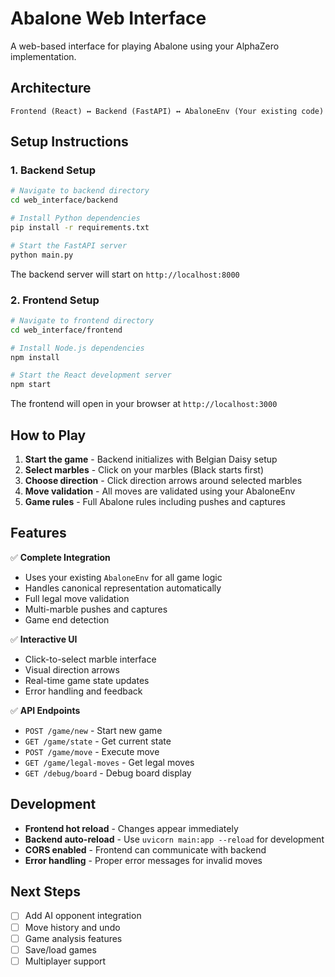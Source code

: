 # Abalone Web Interface

A web-based interface for playing Abalone using your AlphaZero implementation.

## Architecture

```
Frontend (React) ↔ Backend (FastAPI) ↔ AbaloneEnv (Your existing code)
```

## Setup Instructions

### 1. Backend Setup

```bash
# Navigate to backend directory
cd web_interface/backend

# Install Python dependencies
pip install -r requirements.txt

# Start the FastAPI server
python main.py
```

The backend server will start on `http://localhost:8000`

### 2. Frontend Setup

```bash
# Navigate to frontend directory
cd web_interface/frontend

# Install Node.js dependencies
npm install

# Start the React development server
npm start
```

The frontend will open in your browser at `http://localhost:3000`

## How to Play

1. **Start the game** - Backend initializes with Belgian Daisy setup
2. **Select marbles** - Click on your marbles (Black starts first)
3. **Choose direction** - Click direction arrows around selected marbles
4. **Move validation** - All moves are validated using your AbaloneEnv
5. **Game rules** - Full Abalone rules including pushes and captures

## Features

✅ **Complete Integration**
- Uses your existing `AbaloneEnv` for all game logic
- Handles canonical representation automatically
- Full legal move validation
- Multi-marble pushes and captures
- Game end detection

✅ **Interactive UI**
- Click-to-select marble interface
- Visual direction arrows
- Real-time game state updates
- Error handling and feedback

✅ **API Endpoints**
- `POST /game/new` - Start new game
- `GET /game/state` - Get current state
- `POST /game/move` - Execute move
- `GET /game/legal-moves` - Get legal moves
- `GET /debug/board` - Debug board display

## Development

- **Frontend hot reload** - Changes appear immediately
- **Backend auto-reload** - Use `uvicorn main:app --reload` for development
- **CORS enabled** - Frontend can communicate with backend
- **Error handling** - Proper error messages for invalid moves

## Next Steps

- [ ] Add AI opponent integration
- [ ] Move history and undo
- [ ] Game analysis features
- [ ] Save/load games
- [ ] Multiplayer support